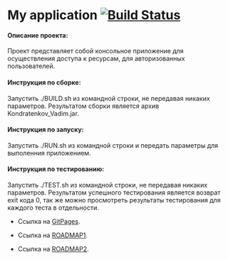 # My application    [![Build Status](https://travis-ci.org/ZloyRob/Kondratenkov_Vadim.svg?branch=master)](https://travis-ci.org/ZloyRob/Kondratenkov_Vadim)

 #### Описание проекта:
  Проект представляет собой консольное приложение для осуществления доступа к ресурсам, для авторизованных пользователей.
 
 #### Инструкция по сборке:
 Запустить ./BUILD.sh из командной строки, не передавая никаких параметров. Результатом сборки является архив Kondratenkov_Vadim.jar.
 
 #### Инструкция по запуску:
 Запустить ./RUN.sh из командной строки и передать параметры для выполенния приложением.
 
 #### Инструкция по тестированию:
 Запустить ./TEST.sh из командной строки, не передавая никаких параметров. Результатом успешного тестирования является возврат exit кода 0,
 так же можно просмотреть результаты тестирования для каждого теста в отдельности.
 
* Ссылка на [GitPages](https://zloyrob.github.io/Kondratenkov_Vadim/).

* Ссылка на [ROADMAP1](./ROADMAP1.md).

* Ссылка на [ROADMAP2](./ROADMAP2.md).
